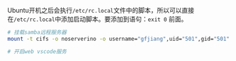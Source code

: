 Ubuntu开机之后会执行`/etc/rc.local`文件中的脚本，所以可以直接在`/etc/rc.local`中添加启动脚本。要添加到语句：`exit 0` 前面。

```bash
# 挂载samba远程服务器
mount -t cifs -o noserverino -o username="gfjiang",uid="501",gid="501" //10.193.0.20/gfjiang /home/jiang/yy_server

# 开启web vscode服务
```

